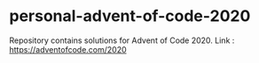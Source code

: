 # personal-advent-of-code-2020

Repository contains solutions for Advent of Code 2020.
Link : https://adventofcode.com/2020
